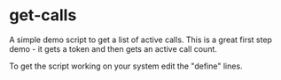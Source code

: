 # get-calls
A simple demo script to get a list of active calls. This is a great first step demo - it gets a token and then gets an active call count. 

To get the script working on your system edit the "define" lines. 
